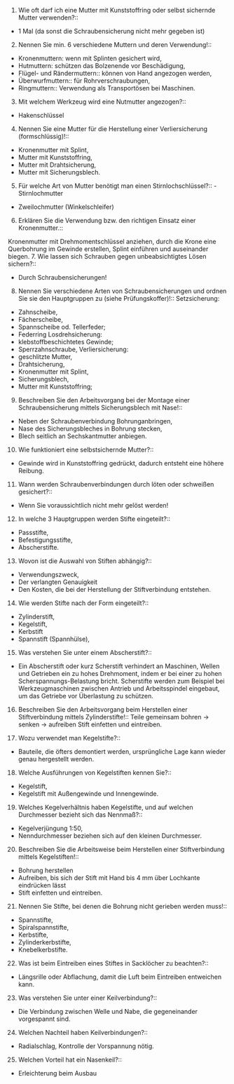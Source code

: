1. Wie oft darf ich eine Mutter mit Kunststoffring oder selbst sichernde Mutter verwenden?::
- 1 Mal (da sonst die Schraubensicherung nicht mehr gegeben ist)

2. Nennen Sie min. 6 verschiedene Muttern und deren Verwendung!::
 - Kronenmuttern: wenn mit Splinten gesichert wird, 
 - Hutmuttern: schützen das Bolzenende vor Beschädigung,
 - Flügel- und Rändermuttern:: können von Hand angezogen werden,
 - Überwurfmuttern:: für Rohrverschraubungen,
 - Ringmuttern:: Verwendung als Transportösen bei Maschinen.

3. Mit welchem Werkzeug wird eine Nutmutter angezogen?::
 - Hakenschlüssel

4. Nennen Sie eine Mutter für die Herstellung einer Verliersicherung (formschlüssig)!:: 
- Kronenmutter mit Splint,
- Mutter mit Kunststoffring,
- Mutter mit Drahtsicherung,
- Mutter mit Sicherungsblech.

5. Für welche Art von Mutter benötigt man einen Stirnlochschlüssel?:: - Stirnlochmutter
- Zweilochmutter (Winkelschleifer)

6. Erklären Sie die Verwendung bzw. den richtigen Einsatz einer Kronenmutter.::

Kronenmutter mit Drehmomentschlüssel anziehen, durch die Krone eine Querbohrung im Gewinde erstellen, Splint einführen und auseinander biegen.
7. Wie lassen sich Schrauben gegen unbeabsichtigtes Lösen sichern?:: 
 - Durch Schraubensicherungen!

8. Nennen Sie verschiedene Arten von Schraubensicherungen und ordnen
Sie sie den Hauptgruppen zu (siehe Prüfungskoffer)!:: 
Setzsicherung:
- Zahnscheibe,
- Fächerscheibe,
- Spannscheibe od. Tellerfeder;
- Federring
Losdrehsicherung:
- klebstoffbeschichtetes Gewinde;
- Sperrzahnschraube,
Verliersicherung:
- geschlitzte Mutter,
- Drahtsicherung,
- Kronenmutter mit Splint,
- Sicherungsblech,
- Mutter mit Kunststoffring;

9. Beschreiben Sie den Arbeitsvorgang bei der Montage einer Schraubensicherung mittels Sicherungsblech mit Nase!:: 
- Neben der Schraubenverbindung Bohrunganbringen,
- Nase des Sicherungsbleches in Bohrung stecken,
- Blech seitlich an Sechskantmutter anbiegen.

10. Wie funktioniert eine selbstsichernde Mutter?:: 
- Gewinde wird in Kunststoffring gedrückt, dadurch entsteht eine höhere Reibung.

11. Wann werden Schraubenverbindungen durch löten oder schweißen
gesichert?::
- Wenn Sie voraussichtlich nicht mehr gelöst werden!

12. In welche 3 Hauptgruppen werden Stifte eingeteilt?::
- Passstifte,
- Befestigungsstifte,
- Abscherstifte.

13. Wovon ist die Auswahl von Stiften abhängig?::
- Verwendungszweck,
- Der verlangten Genauigkeit
- Den Kosten, die bei der Herstellung der Stiftverbindung entstehen.

14. Wie werden Stifte nach der Form eingeteilt?:: 
- Zylinderstift,
- Kegelstift,
- Kerbstift
- Spannstift (Spannhülse),

15. Was verstehen Sie unter einem Abscherstift?::
- Ein Abscherstift oder kurz Scherstift verhindert an Maschinen, Wellen und Getrieben ein zu hohes Drehmoment, indem er bei einer zu hohen Scherspannungs-Belastung bricht. Scherstifte werden zum Beispiel bei Werkzeugmaschinen zwischen Antrieb und Arbeitsspindel eingebaut, um das Getriebe vor Überlastung zu schützen.

16. Beschreiben Sie den Arbeitsvorgang beim Herstellen einer Stiftverbindung mittels Zylinderstifte!::
Teile gemeinsam bohren -> senken -> aufreiben Stift einfetten und eintreiben.

17. Wozu verwendet man Kegelstifte?::
- Bauteile, die öfters demontiert werden, ursprüngliche Lage kann wieder genau hergestellt werden.

18. Welche Ausführungen von Kegelstiften kennen Sie?::
- Kegelstift,
- Kegelstift mit Außengewinde und Innengewinde.

19. Welches Kegelverhältnis haben Kegelstifte, und auf welchen Durchmesser bezieht sich das Nennmaß?::
- Kegelverjüngung 1:50,
- Nenndurchmesser beziehen sich auf den kleinen Durchmesser.
20. Beschreiben Sie die Arbeitsweise beim Herstellen einer Stiftverbindung mittels Kegelstiften!::
- Bohrung herstellen
- Aufreiben, bis sich der Stift mit Hand bis 4 mm über Lochkante eindrücken lässt
- Stift einfetten und eintreiben.

21. Nennen Sie Stifte, bei denen die Bohrung nicht gerieben werden muss!::
- Spannstifte,
- Spiralspannstifte,
- Kerbstifte,
- Zylinderkerbstifte,
- Knebelkerbstifte.

22. Was ist beim Eintreiben eines Stiftes in Sacklöcher zu beachten?::
- Längsrille oder Abflachung, damit die Luft beim Eintreiben entweichen kann.
23. Was verstehen Sie unter einer Keilverbindung?::
- Die Verbindung zwischen Welle und Nabe, die gegeneinander vorgespannt sind.

24. Welchen Nachteil haben Keilverbindungen?::
- Radialschlag, Kontrolle der
Vorspannung nötig.
25. Welchen Vorteil hat ein Nasenkeil?::
- Erleichterung beim Ausbau
